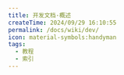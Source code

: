 ```yaml
---
title: 开发文档·概述
createTime: 2024/09/29 16:10:55
permalink: /docs/wiki/dev/
icon: material-symbols:handyman
tags:
  - 教程
  - 索引
---
```

<CardGrid>
<LinkCard title="标签" href="/docs/wiki/dev/tags" description="隐藏之年的物品/实体标签" />
</CardGrid>